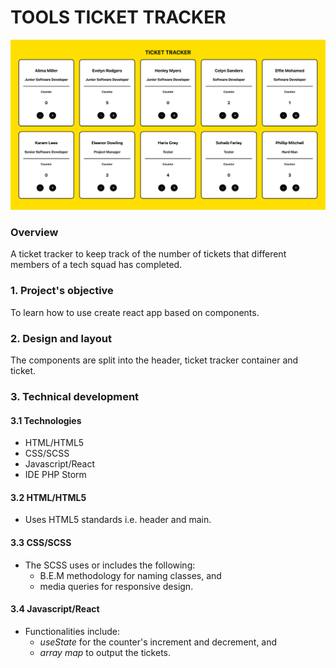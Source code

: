 # TOOLS TICKET TRACKER

![tools ticket tracker](./src/assets/images/tools-ticket-tracker.png)

### Overview
A ticket tracker to keep track of the number of tickets that different members of a tech squad has completed.

### 1. Project's objective
To learn how to use create react app based on components.

### 2. Design and layout
The components are split into the header, ticket tracker container and ticket.

### 3. Technical development

#### 3.1 Technologies
- HTML/HTML5
- CSS/SCSS
- Javascript/React
- IDE PHP Storm

#### 3.2 HTML/HTML5
- Uses HTML5 standards i.e. header and main.

#### 3.3 CSS/SCSS
- The SCSS uses or includes the following:
    - B.E.M methodology for naming classes, and
    - media queries for responsive design.

#### 3.4 Javascript/React
- Functionalities include:
  - _useState_ for the counter's increment and decrement, and
  - _array map_ to output the tickets.
  